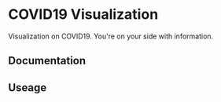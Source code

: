 # COVID19 Visualization
Visualization on COVID19. You're on your side with information.

## Documentation

## Useage
